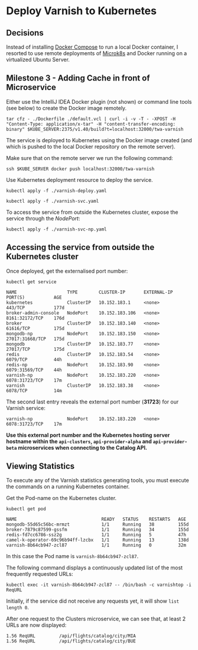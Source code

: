 # Deploy Varnish to Kubernetes

## Decisions

Instead of installing [Docker Compose](https://docs.docker.com/compose/) to run a local Docker container, I resorted to use remote deployments
of [Microk8s](https://microk8s.io/) and Docker running on a virtualized Ubuntu Server.

## Milestone 3 - Adding Cache in front of Microservice

Either use the IntelliJ IDEA Docker plugin (not shown) or command line tools (see below) to create
the Docker image remotely.

```shell
tar cfz - ./Dockerfile ./default.vcl | curl -i -v -T - -XPOST -H "Content-Type: application/x-tar" -H "content-transfer-encoding: binary" $KUBE_SERVER:2375/v1.40/build?t=localhost:32000/twa-varnish
```

The service is deployed to Kubernetes using the Docker image created (and which is pushed
to the local Docker repository on the remote server).

Make sure that on the remote server we run the following command:

```shell
ssh $KUBE_SERVER docker push localhost:32000/twa-varnish
```

Use Kubernetes deployment resource to deploy the service.

```shell
kubectl apply -f ./varnish-deploy.yaml

kubectl apply -f ./varnish-svc.yaml
```

To access the service from outside the Kubernetes cluster, expose the service through the *NodePort*:

```shell
kubectl apply -f ./varnish-svc-np.yaml
```

## Accessing the service from outside the Kubernetes cluster

Once deployed, get the externalised port number:

```shell
kubectl get service
```

    NAME                   TYPE        CLUSTER-IP       EXTERNAL-IP   PORT(S)           AGE
    kubernetes             ClusterIP   10.152.183.1     <none>        443/TCP           177d
    broker-admin-console   NodePort    10.152.183.106   <none>        8161:32172/TCP    176d
    broker                 ClusterIP   10.152.183.140   <none>        61616/TCP         175d
    mongodb-np             NodePort    10.152.183.150   <none>        27017:31668/TCP   175d
    mongodb                ClusterIP   10.152.183.77    <none>        27017/TCP         175d
    redis                  ClusterIP   10.152.183.54    <none>        6079/TCP          44h
    redis-np               NodePort    10.152.183.90    <none>        6079:31569/TCP    44h
    varnish-np             NodePort    10.152.183.220   <none>        6078:31723/TCP    17m
    varnish                ClusterIP   10.152.183.38    <none>        6078/TCP          14m

The second last entry reveals the external port number (**31723**) for our Varnish service:

    varnish-np             NodePort    10.152.183.220   <none>        6078:31723/TCP    17m

**Use this external port number and the Kubernetes hosting server hostname within the `api-clusters`, 
`api-provider-alpha` and `api-provider-beta` microservices when connecting to the Catalog API.**

## Viewing Statistics

To execute any of the Varnish statistics generating tools, you must execute the commands on
a running Kubernetes container.

Get the Pod-name on the Kubernetes cluster.

```shell
kubectl get pod
```

    NAME                                READY   STATUS    RESTARTS   AGE
    mongodb-55d65c56bc-mrmzt            1/1     Running   38         155d
    broker-7879c87599-gssfm             1/1     Running   34         155d
    redis-fd7cc6786-ssz2g               1/1     Running   5          47h
    camel-k-operator-69c96b94ff-lzcbx   1/1     Running   13         138d
    varnish-8b64cb947-zcl87             1/1     Running   0          32m

In this case the Pod name is `varnish-8b64cb947-zcl87`.


The following command displays a continuously updated list of the most frequently requested URLs:

```shell
kubectl exec -it varnish-8b64cb947-zcl87 -- /bin/bash -c varnishtop -i ReqURL
```

Initially, if the service did not receive any requests yet, it will show
`list length 0`.

After one request to the Clusters microservice, we can see that, at least 2 URLs are now 
displayed:

    1.56 ReqURL         /api/flights/catalog/city/MIA
    1.56 ReqURL         /api/flights/catalog/city/BUE
